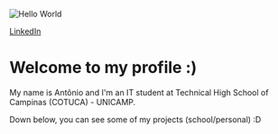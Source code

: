  ![Hello World](https://lh3.googleusercontent.com/proxy/d7455VzvanOx0SgTog5IHIe1Yt3ORBOQIlMGbYkBO_ZKyF0voBn1SsR1W263MznqwQ0_p-SYe_BZZ7k1l2NjV4zGR1weqinkwTC31rC88FjhMw)
 
 [LinkedIn](https://www.linkedin.com/in/ant%C3%B4nio-kotsubo-421aa01b7/)
# Welcome to my profile :)

My name is Antônio and I'm an IT student at Technical High School of Campinas (COTUCA) - UNICAMP.

Down below, you can see some of my projects (school/personal) :D
